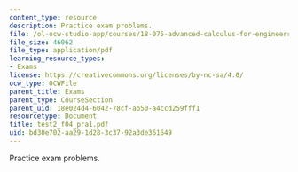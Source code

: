 ```yaml
---
content_type: resource
description: Practice exam problems.
file: /ol-ocw-studio-app/courses/18-075-advanced-calculus-for-engineers-fall-2004/bd30e702aa291d283c3792a3de361649_test2_f04_pra1.pdf
file_size: 46062
file_type: application/pdf
learning_resource_types:
- Exams
license: https://creativecommons.org/licenses/by-nc-sa/4.0/
ocw_type: OCWFile
parent_title: Exams
parent_type: CourseSection
parent_uid: 18e024d4-6042-78cf-ab50-a4ccd259fff1
resourcetype: Document
title: test2_f04_pra1.pdf
uid: bd30e702-aa29-1d28-3c37-92a3de361649
---
```

Practice exam problems.
